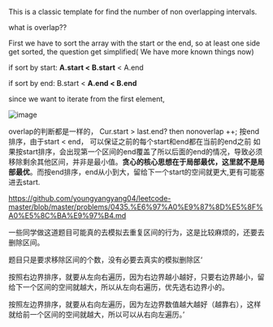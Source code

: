 
This is a classic template for find the number of non overlapping intervals.

what is overlap??

First we have to sort the array with the start or the end, so at least one side get sorted, the question get simplified( We have more known things now)

if sort by start: **A.start < B.start** < A.end

if sort by end: B.start < **A.end < B.end**

since we want to iterate from the first element, 
 
![image](https://labuladong.gitee.io/algo/images/interval/1.gif)

overlap的判断都是一样的， Cur.start > last.end? then nonoverlap ++;
按end排序，由于start < end， 可以保证之前的每个start和end都在当前的end之前
如果按start排序，会出现第一个区间的end覆盖了所以后面的end的情况，导致必须移除剩余其他区间，并非是最小值。**贪心的核心思想在于局部最优，这里就不是局部最优**。而按end排序，end从小到大，留给下一个start的空间就更大,更有可能塞进去start.

https://github.com/youngyangyang04/leetcode-master/blob/master/problems/0435.%E6%97%A0%E9%87%8D%E5%8F%A0%E5%8C%BA%E9%97%B4.md

一些同学做这道题目可能真的去模拟去重复区间的行为，这是比较麻烦的，还要去删除区间。

题目只是要求移除区间的个数，没有必要去真实的模拟删除区‘

按照右边界排序，就要从左向右遍历，因为右边界越小越好，只要右边界越小，留给下一个区间的空间就越大，所以从左向右遍历，优先选右边界小的。

按照左边界排序，就要从右向左遍历，因为左边界数值越大越好（越靠右），这样就给前一个区间的空间就越大，所以可以从右向左遍历。’
